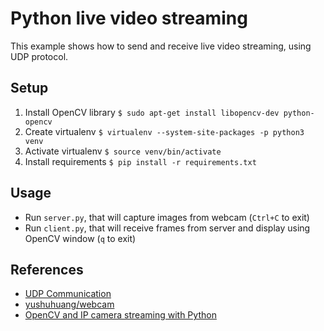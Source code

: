 # Python live video streaming
This example shows how to send and receive live video streaming, using UDP protocol.
## Setup
1. Install OpenCV library `$ sudo apt-get install libopencv-dev python-opencv`
2. Create virtualenv `$ virtualenv --system-site-packages -p python3 venv`
3. Activate virtualenv `$ source venv/bin/activate`
4. Install requirements `$ pip install -r requirements.txt`
## Usage
- Run `server.py`, that will capture images from webcam (`Ctrl+C` to exit)
- Run `client.py`, that will receive frames from server and display using OpenCV window (`q` to exit)
## References
- [UDP Communication](https://wiki.python.org/moin/UdpCommunication)
- [yushuhuang/webcam](https://github.com/yushuhuang/webcam/blob/master/send/captureSend.py)
- [OpenCV and IP camera streaming with Python](http://benhowell.github.io/guide/2015/03/09/opencv-and-web-cam-streaming)
